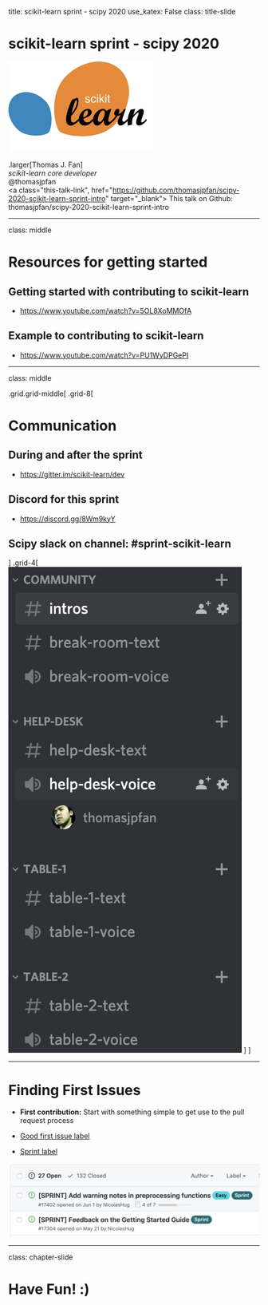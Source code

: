 title: scikit-learn sprint - scipy 2020
use_katex: False
class: title-slide

# scikit-learn sprint - scipy 2020

![](images/scikit-learn-logo.png)

.larger[Thomas J. Fan]<br>
*scikit-learn core developer*<br>
@thomasjpfan<br>
<a href="https://www.github.com/thomasjpfan" target="_blank"><span class="icon icon-github icon-left"></span></a>
<a href="https://www.twitter.com/thomasjpfan" target="_blank"><span class="icon icon-twitter"></span></a>
<a class="this-talk-link", href="https://github.com/thomasjpfan/scipy-2020-scikit-learn-sprint-intro" target="_blank">
This talk on Github: thomasjpfan/scipy-2020-scikit-learn-sprint-intro</a>

---

class: middle

# Resources for getting started

## Getting started with contributing to scikit-learn
- https://www.youtube.com/watch?v=5OL8XoMMOfA

## Example to contributing to scikit-learn
- https://www.youtube.com/watch?v=PU1WyDPGePI

---

class: middle

.grid.grid-middle[
.grid-8[
# Communication

## During and after the sprint
- https://gitter.im/scikit-learn/dev

## Discord for this sprint
- https://discord.gg/8Wm9kyY

## Scipy slack on channel: #sprint-scikit-learn
]
.grid-4[
![:scale 90%](images/discord.png)
]
]

---

# Finding First Issues

- **First contribution:** Start with something simple to get use to the pull request process

- [Good first issue label](https://github.com/scikit-learn/scikit-learn/issues?q=is%3Aopen+is%3Aissue+label%3A%22good+first+issue%22)
- [Sprint label](https://github.com/scikit-learn/scikit-learn/issues?q=is%3Aopen+is%3Aissue+label%3ASprint+)

![:scale 90%](images/sprint-label.png)

---

class: chapter-slide

# Have Fun! :)
